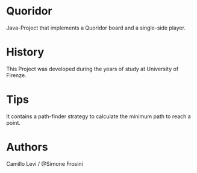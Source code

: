# Quoridor
Java-Project that implements a Quoridor board and a single-side player.
# History
This Project was developed during the years of study at University of Firenze.
# Tips
It contains a path-finder strategy to calculate the minimum path to reach a point.
# Authors
Camillo Levi / @Simone Frosini
